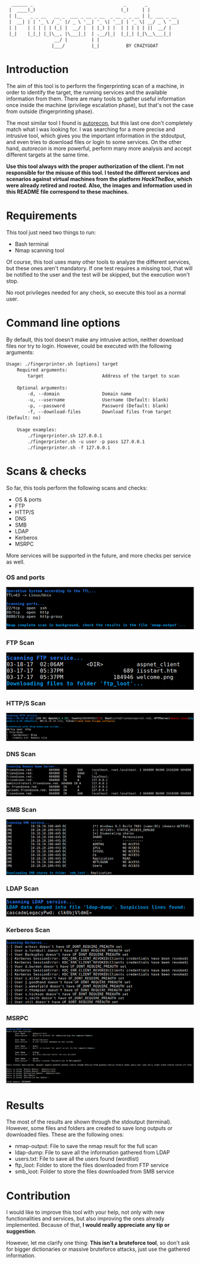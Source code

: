 ```
  ______ _                                  _       _            
 |  ____(_)                                (_)     | |           
 | |__   _ _ __   __ _  ___ _ __ _ __  _ __ _ _ __ | |_ ___ _ __ 
 |  __| | | '_ \ / _` |/ _ \ '__| '_ \| '__| | '_ \| __/ _ \ '__|
 | |    | | | | | (_| |  __/ |  | |_) | |  | | | | | ||  __/ |   
 |_|    |_|_| |_|\__, |\___|_|  | .__/|_|  |_|_| |_|\__\___|_|   
                  __/ |         | |                              
                 |___/          |_|          BY CR4ZYGOAT
```

# Introduction
The aim of this tool is to perform the fingerprinting scan of a machine, in order to identify the target, the running services and the available information from them. There are many tools to gather useful information once inside the machine (privilege escalation phase), but that's not the case from outside (fingerprinting phase).

The most similar tool I found is [autorecon](https://github.com/Tib3rius/AutoRecon), but this last one don't completely match what I was looking for. I was searching for a more precise and intrusive tool, which gives you the important information in the stdoutput, and even tries to download files or login to some services. On the other hand, *autorecon* is more powerful, perform many more analysis and accept different targets at the same time.

**Use this tool always with the proper authorization of the client. I'm not responsible for the misuse of this tool. I tested the different services and scenarios against virtual machines from the platform *HackTheBox*, which were already retired and rooted. Also, the images and information used in this README file correspond to these machines.**

# Requirements
This tool just need two things to run:

- Bash terminal
- Nmap scanning tool

Of course, this tool uses many other tools to analyze the different services, but these ones aren't mandatory. If one test requires a missing tool, that will be notified to the user and the test will be skipped, but the execution won't stop.

No root privileges needed for any check, so execute this tool as a normal user.

# Command line options
By default, this tool doesn't make any intrusive action, neither download files nor try to login. However, could be executed with the following arguments:

```
Usage: ./fingerprinter.sh [options] target
    Required arguments:
        target                      Address of the target to scan

    Optional arguments:
        -d, --domain                Domain name
        -u, --username              Username (Default: blank)
        -p, --password              Password (Default: blank)
        -f, --download-files        Download files from target (Default: no)

    Usage examples:
        ./fingerprinter.sh 127.0.0.1
        ./fingerprinter.sh -u user -p pass 127.0.0.1
        ./fingerprinter.sh -f 127.0.0.1
```

# Scans & checks
So far, this tools perform the following scans and checks:

- OS & ports
- FTP
- HTTP/S
- DNS
- SMB
- LDAP
- Kerberos
- MSRPC

More services will be supported in the future, and more checks per service as well.

### OS and ports
![OS and ports](images/os&ports.png)

### FTP Scan
![FTP Scan](images/ftp_scan.png)

### HTTP/S Scan
![HTTP/S Scan](images/http_scan.png)

### DNS Scan
![DNS Scan](images/dns_scan.png)

### SMB Scan
![SMB Scan](images/smb_scan.png)

### LDAP Scan
![LDAP Scan](images/ldap_scan.png)

### Kerberos Scan
![Kerberos Scan](images/kerberos_scan.png)

### MSRPC
![MSRPC Scan](images/msrpc_scan.png)

# Results
The most of the results are shown through the stdoutput (terminal). However, some files and folders are created to save long outputs or downloaded files. These are the following ones:

- nmap-output: File to save the nmap result for the full scan
- ldap-dump: File to save all the information gathered from LDAP
- users.txt: File to save all the users found (wordlist)
- ftp_loot: Folder to store the files downloaded from FTP service
- smb_loot: Folder to store the files downloaded from SMB service

# Contribution
I would like to improve this tool with your help, not only with new functionalities and services, but also improving the ones already implemented. Because of that, **I would really appreciate any tip or suggestion**.

However, let me clarify one thing: **This isn't a bruteforce tool**, so don't ask for bigger dictionaries or massive bruteforce attacks, just use the gathered information.
